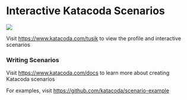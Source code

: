 # Interactive Katacoda Scenarios

[![](http://shields.katacoda.com/katacoda/tusik/count.svg)](https://www.katacoda.com/tusik "Get your profile on Katacoda.com")

Visit https://www.katacoda.com/tusik to view the profile and interactive scenarios

### Writing Scenarios
Visit https://www.katacoda.com/docs to learn more about creating Katacoda scenarios

For examples, visit https://github.com/katacoda/scenario-example
